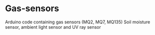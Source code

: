 # Gas-sensors
Arduino code containing gas sensors (MQ2, MQ7, MQ135) Soil moisture sensor, ambient light sensor and UV ray sensor
